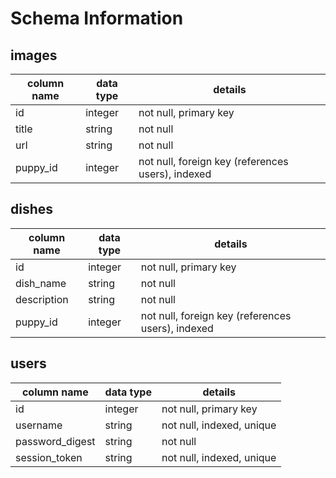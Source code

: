 # Schema Information

## images
column name | data type | details
------------|-----------|-----------------------
id          | integer   | not null, primary key
title       | string    | not null
url         | string    | not null
puppy_id    | integer   | not null, foreign key (references users), indexed

## dishes
column name | data type | details
------------|-----------|-----------------------
id          | integer   | not null, primary key
dish_name   | string    | not null
description | string    | not null
puppy_id    | integer   | not null, foreign key (references users), indexed


## users
column name     | data type | details
----------------|-----------|-----------------------
id              | integer   | not null, primary key
username        | string    | not null, indexed, unique
password_digest | string    | not null
session_token   | string    | not null, indexed, unique
